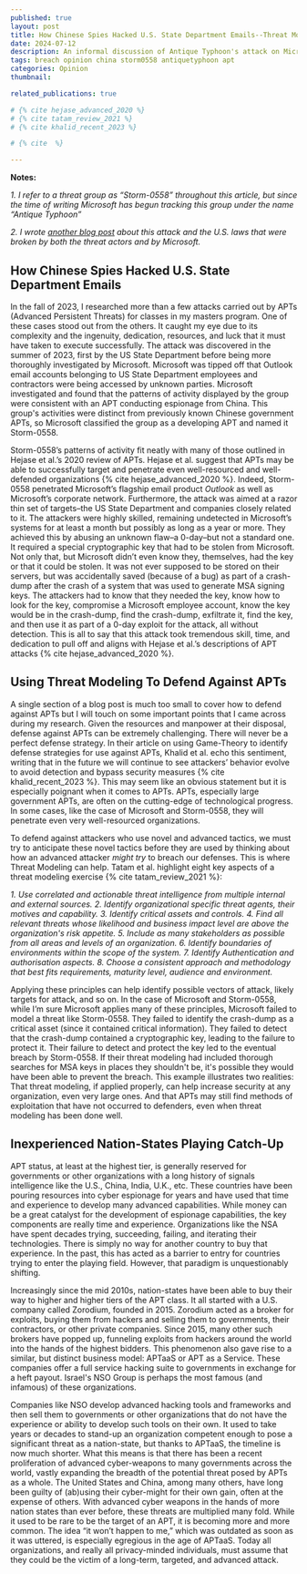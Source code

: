 ```yaml
---
published: true
layout: post
title: How Chinese Spies Hacked U.S. State Department Emails--Threat Modeling for APTs and APTaaS
date: 2024-07-12
description: An informal discussion of Antique Typhoon's attack on Microsoft systems and email accounts associated with U.S Government personnel. A brief discussion of threat modelling and APTaaS.
tags: breach opinion china storm0558 antiquetyphoon apt
categories: Opinion
thumbnail: 

related_publications: true

# {% cite hejase_advanced_2020 %}
# {% cite tatam_review_2021 %}
# {% cite khalid_recent_2023 %}

# {% cite  %}

---
```


**Notes:**

*1. I refer to a threat group as “Storm-0558” throughout this article, but since the time of writing Microsoft has begun tracking this group under the name “Antique Typhoon”*

*2. I wrote [another blog post](/blog/2024/storm-0558-laws/) about this attack and the U.S. laws that were broken by both the threat actors and by Microsoft.* 

## How Chinese Spies Hacked U.S. State Department Emails

In the fall of 2023, I researched more than a few attacks carried out by APTs (Advanced Persistent Threats) for classes in my masters program. One of these cases stood out from the others. It caught my eye due to its complexity and the ingenuity, dedication, resources, and luck that it must have taken to execute successfully. The attack was discovered in the summer of 2023, first by the US State Department before being more thoroughly investigated by Microsoft. Microsoft was tipped off that Outlook email accounts belonging to US State Department employees and contractors were being accessed by unknown parties. Microsoft investigated and found that the patterns of activity displayed by the group were consistent with an APT conducting espionage from China. This group's activities were distinct from previously known Chinese government APTs, so Microsoft classified the group as a developing APT and named it Storm-0558.

Storm-0558’s patterns of activity fit neatly with many of those outlined in Hejase et al.’s 2020 review of APTs. Hejase et al. suggest that APTs may be able to successfully target and penetrate even well-resourced and well-defended organizations {% cite hejase_advanced_2020 %}. Indeed, Storm-0558 penetrated Microsoft’s flagship email product *Outlook* as well as Microsoft’s corporate network. Furthermore, the attack was aimed at a razor thin set of targets–the US State Department and companies closely related to it. The attackers were highly skilled, remaining undetected in Microsoft’s systems for at least a month but possibly as long as a year or more. They achieved this by abusing an unknown flaw–a 0-day–but not a standard one. It required a special cryptographic key that had to be stolen from Microsoft. Not only that, but Microsoft didn’t even know they, themselves, had the key or that it could be stolen. It was not ever supposed to be stored on their servers, but was accidentally saved (because of a bug) as part of a crash-dump after the crash of a system that was used to generate MSA signing keys. The attackers had to know that they needed the key, know how to look for the key, compromise a Microsoft employee account, know the key would be in the crash-dump, find the crash-dump, exfiltrate it, find the key, and then use it as part of a 0-day exploit for the attack, all without detection. This is all to say that this attack took tremendous skill, time, and dedication to pull off and aligns with Hejase et al.’s descriptions of APT attacks {% cite hejase_advanced_2020 %}.

## Using Threat Modeling To Defend Against APTs

A single section of a blog post is much too small to cover how to defend against APTs but I will touch on some important points that I came across during my research. Given the resources and manpower at their disposal, defense against APTs can be extremely challenging. There will never be a perfect defense strategy. In their article on using Game-Theory to identify defense strategies for use against APTs, Khalid et al. echo this sentiment, writing that in the future we will continue to see attackers’ behavior evolve to avoid detection and bypass security measures {% cite khalid_recent_2023 %}. This may seem like an obvious statement but it is especially poignant when it comes to APTs. APTs, especially large government APTs, are often on the cutting-edge of technological progress. In some cases, like the case of Microsoft and Storm-0558, they will penetrate even very well-resourced organizations.

To defend against attackers who use novel and advanced tactics, we must try to anticipate these novel tactics before they are used by thinking about how an advanced attacker *might try* to breach our defenses. This is where Threat Modeling can help. Tatam et al. highlight eight key aspects of a threat modeling exercise {% cite tatam_review_2021 %}:

*1. Use correlated and actionable threat intelligence from multiple internal and external sources.*
*2. Identify organizational specific threat agents, their motives and capability.*
*3. Identify critical assets and controls.*
*4. Find all relevant threats whose likelihood and business impact level are above the organization's risk appetite.*
*5. Include as many stakeholders as possible from all areas and levels of an organization.*
*6. Identify boundaries of environments within the scope of the system.*
*7. Identify Authentication and authorisation aspects.*
*8. Choose a consistent approach and methodology that best fits requirements, maturity level, audience and environment.*

Applying these principles can help identify possible vectors of attack, likely targets for attack, and so on. In the case of Microsoft and Storm-0558, while I’m sure Microsoft applies many of these principles, Microsoft failed to model a threat like Storm-0558. They failed to identify the crash-dump as a critical asset (since it contained critical information). They failed to detect that the crash-dump contained a cryptographic key, leading to the failure to protect it. Their failure to detect and protect the key led to the eventual breach by Storm-0558. If their threat modeling had included thorough searches for MSA keys in places they shouldn't be, it's possible they would have been able to prevent the breach. This example illustrates two realities: That threat modeling, if applied properly, can help increase security at any organization, even very large ones. And that APTs may still find methods of exploitation that have not occurred to defenders, even when threat modeling has been done well.

## Inexperienced Nation-States Playing Catch-Up

APT status, at least at the highest tier, is generally reserved for governments or other organizations with a long history of signals intelligence like the U.S., China, India, U.K., etc. These countries have been pouring resources into cyber espionage for years and have used that time and experience to develop many advanced capabilities. While money can be a great catalyst for the development of espionage capabilities, the key components are really time and experience. Organizations like the NSA have spent decades trying, succeeding, failing, and iterating their technologies. There is simply no way for another country to buy that experience. In the past, this has acted as a barrier to entry for countries trying to enter the playing field. However, that paradigm is unquestionably shifting.

Increasingly since the mid 2010s, nation-states have been able to buy their way to higher and higher tiers of the APT class. It all started with a U.S. company called Zorodium, founded in 2015. Zorodium acted as a broker for exploits, buying them from hackers and selling them to governments, their contractors, or other private companies. Since 2015, many other such brokers have popped up, funneling exploits from hackers around the world into the hands of the highest bidders. This phenomenon also gave rise to a similar, but distinct business model: APTaaS or APT as a Service. These companies offer a full service hacking suite to governments in exchange for a heft payout. Israel's NSO Group is perhaps the most famous (and infamous) of these organizations.
 
Companies like NSO develop advanced hacking tools and frameworks and then sell them to governments or other organizations that do not have the experience or ability to develop such tools on their own. It used to take years or decades to stand-up an organization competent enough to pose a significant threat  as a nation-state, but thanks to APTaaS, the timeline is now much shorter. What this means is that there has been a recent proliferation of advanced cyber-weapons to many governments across the world, vastly expanding the breadth of the potential threat posed by APTs as a whole. The United States and China, among many others, have long been guilty of (ab)using their cyber-might for their own gain, often at the expense of others. With advanced cyber weapons in the hands of more nation states than ever before, these threats are multiplied many fold. While it used to be rare to be the target of an APT, it is becoming more and more common. The idea “it won’t happen to me,” which was outdated as soon as it was uttered, is especially egregious in the age of APTaaS. Today all organizations, and really all privacy-minded individuals, must assume that they could be the victim of a long-term, targeted, and advanced attack.
